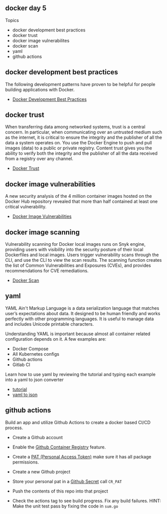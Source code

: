 docker day 5
------------

Topics

* docker development best practices
* docker trust
* docker image vulnerabilites
* docker scan
* yaml
* github actions

docker development best practices
---------------------------------

The following development patterns have proven to be helpful for people building applications with Docker. 

* [Docker Development Best Practices](https://docs.docker.com/develop/dev-best-practices/)

docker trust
------------

When transferring data among networked systems, trust is a central concern. In particular, when communicating over an untrusted medium such as the internet, it is critical to ensure the integrity and the publisher of all the data a system operates on. You use the Docker Engine to push and pull images (data) to a public or private registry. Content trust gives you the ability to verify both the integrity and the publisher of all the data received from a registry over any channel.

* [Docker Trust](https://docs.docker.com/engine/security/trust/)

docker image vulnerabilities
----------------------------

A new security analysis of the 4 million container images hosted on the Docker Hub repository revealed that more than half contained at least one critical vulnerability.

* [Docker Image Vulnerabilities](https://www.csoonline.com/article/3599454/half-of-all-docker-hub-images-have-at-least-one-critical-vulnerability.html)

docker image scanning
---------------------

Vulnerability scanning for Docker local images runs on Snyk engine, providing users with visibility into the security posture of their local Dockerfiles and local images. Users trigger vulnerability scans through the CLI, and use the CLI to view the scan results. The scanning function creates the list of Common Vulnerabilities and Exposures (CVEs), and provides recommendations for CVE remediations.

* [Docker Scan](https://docs.docker.com/engine/scan/)

yaml
----

YAML Ain't Markup Language is a data serialization language that matches user’s expectations about data. It designed to be human friendly and works perfectly with other programming languages. It is useful to manage data and includes Unicode printable characters.

Understanding YAML is important because almost all container related configuration depends on it. A few examples are:

* Docker Compose
* All Kubernetes configs
* Github actions
* Gitlab CI

Learn how to use yaml by reviewing the tutorial and typing each example into a yaml to json converter

* [tutorial](https://learnxinyminutes.com/docs/yaml/)
* [yaml to json](https://onlineyamltools.com/convert-yaml-to-json)

github actions
--------------

Build an app and utilize Github Actions to create a docker based CI/CD process.

* Create a Github account

* Enable the [Github Container Registry](https://docs.github.com/en/free-pro-team@latest/packages/guides/enabling-improved-container-support#enabling-github-container-registry-for-your-personal-account) feature.

* Create a [PAT (Personal Access Token)](https://docs.github.com/en/free-pro-team@latest/github/authenticating-to-github/creating-a-personal-access-token) make sure it has all package permissions.

* Create a new Github project

* Store your personal pat in a [Github Secret](https://docs.github.com/en/free-pro-team@latest/actions/reference/encrypted-secrets#creating-encrypted-secrets-for-a-repository) call `CR_PAT`

* Push the contents of this repo into that project

* Check the actions tag to see build progress. Fix any build failures. HINT: Make the unit test pass by fixing the code in `sum.go`